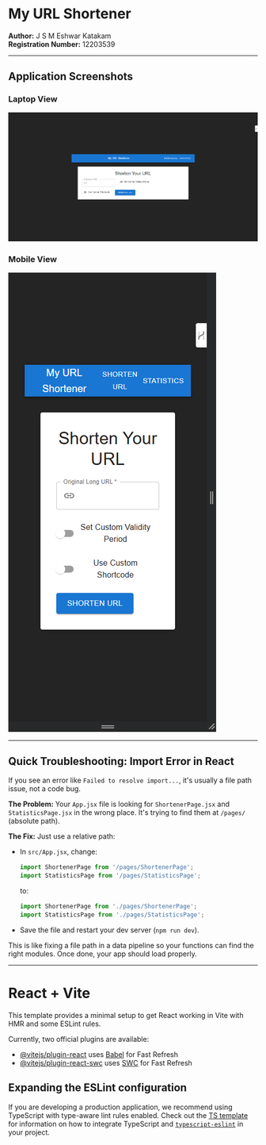 # My URL Shortener

**Author:** J S M Eshwar Katakam  
**Registration Number:** 12203539

---

## Application Screenshots

### Laptop View
![Laptop View](public/laptop-view.png)

### Mobile View
![Mobile View](public/mobile-view.png)

---

## Quick Troubleshooting: Import Error in React

If you see an error like `Failed to resolve import...`, it's usually a file path issue, not a code bug.

**The Problem:**
Your `App.jsx` file is looking for `ShortenerPage.jsx` and `StatisticsPage.jsx` in the wrong place. It's trying to find them at `/pages/` (absolute path).

**The Fix:**
Just use a relative path:

- In `src/App.jsx`, change:
  ```js
  import ShortenerPage from '/pages/ShortenerPage';
  import StatisticsPage from '/pages/StatisticsPage';
  ```
  to:
  ```js
  import ShortenerPage from './pages/ShortenerPage';
  import StatisticsPage from './pages/StatisticsPage';
  ```
- Save the file and restart your dev server (`npm run dev`).

This is like fixing a file path in a data pipeline so your functions can find the right modules. Once done, your app should load properly.

---

# React + Vite

This template provides a minimal setup to get React working in Vite with HMR and some ESLint rules.

Currently, two official plugins are available:

- [@vitejs/plugin-react](https://github.com/vitejs/vite-plugin-react/blob/main/packages/plugin-react) uses [Babel](https://babeljs.io/) for Fast Refresh
- [@vitejs/plugin-react-swc](https://github.com/vitejs/vite-plugin-react/blob/main/packages/plugin-react-swc) uses [SWC](https://swc.rs/) for Fast Refresh

## Expanding the ESLint configuration

If you are developing a production application, we recommend using TypeScript with type-aware lint rules enabled. Check out the [TS template](https://github.com/vitejs/vite/tree/main/packages/create-vite/template-react-ts) for information on how to integrate TypeScript and [`typescript-eslint`](https://typescript-eslint.io) in your project.




